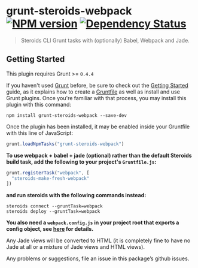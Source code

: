 # grunt-steroids-webpack [![NPM version](http://img.shields.io/npm/v/grunt-steroids-webpack.svg)](https://www.npmjs.org/package/grunt-steroids-webpack) [![Dependency Status](https://img.shields.io/david/Leeds-eBooks/grunt-steroids/Webpack.svg)](https://david-dm.org/Leeds-eBooks/grunt-steroids/Webpack)

> Steroids CLI Grunt tasks with (optionally) Babel, Webpack and Jade.

## Getting Started
This plugin requires Grunt >= `0.4.4`

If you haven't used [Grunt](http://gruntjs.com/) before, be sure to check out the [Getting Started](http://gruntjs.com/getting-started) guide, as it explains how to create a [Gruntfile](http://gruntjs.com/sample-gruntfile) as well as install and use Grunt plugins. Once you're familiar with that process, you may install this plugin with this command:

```shell
npm install grunt-steroids-webpack --save-dev
```

Once the plugin has been installed, it may be enabled inside your Gruntfile with this line of JavaScript:

```js
grunt.loadNpmTasks("grunt-steroids-webpack")
```

**To use webpack + babel + jade (optional) rather than the default Steroids build task, add the following to your project's `Gruntfile.js`:**

```js
grunt.registerTask("webpack", [
  "steroids-make-fresh-webpack"
])
```

**and run steroids with the following commands instead:**

```shell
steroids connect --gruntTask=webpack
steroids deploy --gruntTask=webpack
```

**You also need a `webpack.config.js` in your project root that exports a config object, see [here](http://webpack.github.io/docs/configuration.html#cli) for details.**

Any Jade views will be converted to HTML (it is completely fine to have no Jade at all or a mixture of Jade views and HTML views).

Any problems or suggestions, file an issue in this package’s github issues.

